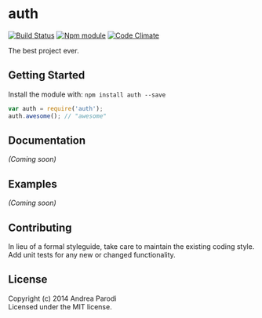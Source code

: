 # auth
[![Build Status](https://secure.travis-ci.org/parroit/auth.png?branch=master)](http://travis-ci.org/parroit/auth)  [![Npm module](https://badge.fury.io/js/auth.png)](https://npmjs.org/package/auth) [![Code Climate](https://codeclimate.com/github/parroit/auth.png)](https://codeclimate.com/github/parroit/auth)

The best project ever.

## Getting Started
Install the module with: `npm install auth --save`

```javascript
var auth = require('auth');
auth.awesome(); // "awesome"
```

## Documentation
_(Coming soon)_

## Examples
_(Coming soon)_

## Contributing
In lieu of a formal styleguide, take care to maintain the existing coding style.
Add unit tests for any new or changed functionality.


## License
Copyright (c) 2014 Andrea Parodi  
Licensed under the MIT license.
